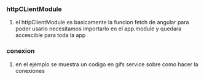 ### httpCLientModule

1. el httpClientModule es basicamente la funcion fetch de angular para poder usarlo necesitamos importarlo en el app.module y quedara accescible para toda la app 


### conexion 

1. en el ejemplo se muestra un codigo en gifs service sobre como hacer la conexiones 